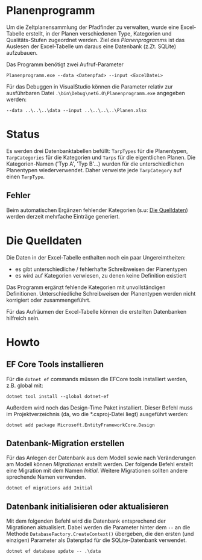 # Planenprogramm

Um die Zeltplanensammlung der Pfadfinder zu verwalten, wurde eine Excel-Tabelle erstellt, in der Planen verschiedenen Type, Kategorien und Qualitäts-Stufen zugeordnet werden. Ziel des *Planenprogramm*s ist das Auslesen der Excel-Tabelle um daraus eine Datenbank (z.Zt. SQLite) aufzubauen.

Das Programm benötigt zwei Aufruf-Parameter
```
Planenprogramm.exe --data <Datenpfad> --input <ExcelDatei>
```
Für das Debuggen in VisualStudio können die Parameter relativ zur ausführbaren Datei ```.\bin\Debug\net6.0\Planenprogramm.exe``` angegeben werden:
```
--data ..\..\..\data --input ..\..\..\..\Planen.xlsx
```

# Status

Es werden drei Datenbanktabellen befüllt: ```TarpTypes``` für die Planentypen, ```TarpCategories``` für die Kategorien und ```Tarps``` für die eigentlichen Planen. Die Kategorien-Namen ('Typ A', 'Typ B'...) wurden für die unterschiedlichen Planentypen wiederverwendet. Daher verweiste jede ```TarpCategory``` auf einen ```TarpType```.

## Fehler

Beim automatischen Ergänzen fehlender Kategorien (s.u: [Die Quelldaten](#die-quelldaten)) werden derzeit mehrfache Einträge generiert.


# Die Quelldaten 

Die Daten in der Excel-Tabelle enthalten noch ein paar Ungereimtheiten:

- es gibt unterschiedliche / fehlerhafte Schreibweisen der Planentypen
- es wird auf Kategorien verwiesen, zu denen keine Definition existiert

Das Programm ergänzt fehlende Kategorien mit unvollständigen Definitionen. Unterschiedliche Schreibweisen der Planentypen werden nicht korrigiert oder zusammengeführt.

Für das Aufräumen der Excel-Tabelle können die erstellten Datenbanken hilfreich sein. 

# Howto

## EF Core Tools installieren

Für die ```dotnet ef``` commands müssen die EFCore tools installiert werden, z.B. global mit:

```PS
dotnet tool install --global dotnet-ef
```

Außerdem wird noch das Design-Time Paket installiert. Dieser Befehl muss im Projektverzeichnis (da, wo die *.csproj-Datei liegt) ausgeführt werden:

```PS
dotnet add package Microsoft.EntityFrameworkCore.Design
```

## Datenbank-Migration erstellen

Für das Anlegen der Datenbank aus dem Modell sowie nach Veränderungen am Modell können *Migrationen* erstellt werden. Der folgende Befehl erstellt eine Migration mit dem Namen *Initial*. Weitere Migrationen sollten andere sprechende Namen verwenden.

```PS
dotnet ef migrations add Initial
```

## Datenbank initialisieren oder aktualisieren

Mit dem folgenden Befehl wird die Datenbank entsprechend der Migrationen aktualisiert. Dabei werden die Parameter hinter dem ```--``` an die Methode ```DatabaseFactory.CreateContext()``` übergeben, die den ersten (und einzigen) Parameter als Datenpfad für die SQLite-Datenbank verwendet.

```PS
dotnet ef database update -- .\data
```
